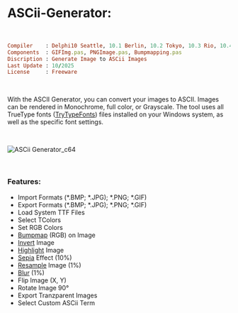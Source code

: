 # ASCii-Generator:

</br>

```ruby
Compiler    : Delphi10 Seattle, 10.1 Berlin, 10.2 Tokyo, 10.3 Rio, 10.4 Sydney, 11 Alexandria, 12 Athens
Components  : GIFImg.pas, PNGImage.pas, Bumpmapping.pas
Discription : Generate Image to ASCii Images
Last Update : 10/2025
License     : Freeware
```

</br>


With the ASCII Generator, you can convert your images to ASCII. Images can be rendered in Monochrome, full color, or Grayscale. The tool uses all TrueType fonts ([TryTypeFonts](https://en.wikipedia.org/wiki/TrueType)) files installed on your Windows system, as well as the specific font settings.

</br>

![ASCii Generator_c64](https://github.com/user-attachments/assets/53a86363-c673-4d86-8ae0-9545734279a0)

</br>

### Features:
* Import Formats (*.BMP; *.JPG); *.PNG; *.GIF)
* Export Formats (*.BMP; *.JPG); *.PNG; *.GIF)
* Load System TTF Files
* Select TColors
* Set RGB Colors
* [Bumpmap](https://en.wikipedia.org/wiki/Bump_mapping) (RGB) on Image
* [Invert](https://en.wikipedia.org/wiki/Negative_(photography)) Image
* [Highlight](https://en.wikipedia.org/wiki/Clipping_(photography)) Image
* [Sepia](https://en.wikipedia.org/wiki/Photographic_print_toning) Effect (10%)
* [Resample](https://en.wikipedia.org/wiki/Image_scaling) Image (1%)
* [Blur](https://en.wikipedia.org/wiki/Gaussian_blur) (1%)
* Flip Image (X, Y)
* Rotate Image 90°
* Export Tranzparent Images
* Select Custom ASCii Term
